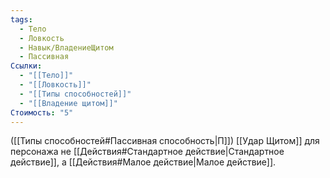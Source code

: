 ```yaml
---
tags:
  - Тело
  - Ловкость
  - Навык/ВладениеЩитом
  - Пассивная
Ссылки:
  - "[[Тело]]"
  - "[[Ловкость]]"
  - "[[Типы способностей]]"
  - "[[Владение щитом]]"
Стоимость: "5"
---
```

([[Типы способностей#Пассивная способность|П]]) [[Удар Щитом]] для персонажа не [[Действия#Стандартное действие|Стандартное действие]], а [[Действия#Малое действие|Малое действие]]. 